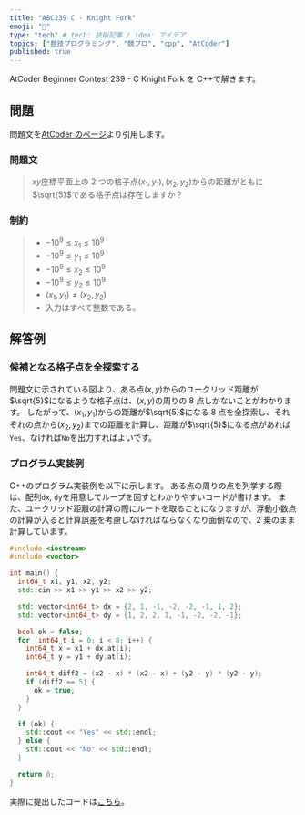 ```yaml
---
title: "ABC239 C - Knight Fork"
emoji: "🕌"
type: "tech" # tech: 技術記事 / idea: アイデア
topics: ["競技プログラミング", "競プロ", "cpp", "AtCoder"]
published: true
---
```


AtCoder Beginner Contest 239 - C Knight Fork を C++で解きます。

## 問題

問題文を[AtCoder のページ](https://atcoder.jp/contests/abc239/tasks/abc239_c)より引用します。

### 問題文

> $xy$座標平面上の 2 つの格子点$(x_1, y_1), (x_2, y_2)$からの距離がともに$\sqrt{5}$である格子点は存在しますか？

### 制約

> - $-10^{9} \leq x_1 \leq 10^{9}$
> - $-10^{9} \leq y_1 \leq 10^{9}$
> - $-10^{9} \leq x_2 \leq 10^{9}$
> - $-10^{9} \leq y_2 \leq 10^{9}$
> - $(x_1, y_1) \neq (x_2, y_2)$
> - 入力はすべて整数である。

## 解答例

### 候補となる格子点を全探索する

問題文に示されている図より、ある点$(x, y)$からのユークリッド距離が$\sqrt{5}$になるような格子点は、$(x, y)$の周りの 8 点しかないことがわかります。
したがって、$(x_1, y_1)$からの距離が$\sqrt{5}$になる 8 点を全探索し、それぞれの点から$(x_2, y_2)$までの距離を計算し、距離が$\sqrt{5}$になる点があれば`Yes`、なければ`No`を出力すればよいです。

### プログラム実装例

C++のプログラム実装例を以下に示します。
ある点の周りの点を列挙する際は、配列`dx`, `dy`を用意してループを回すとわかりやすいコードが書けます。
また、ユークリッド距離の計算の際にルートを取ることになりますが、浮動小数点の計算が入ると計算誤差を考慮しなければならなくなり面倒なので、2 乗のまま計算しています。

```cpp:c.cpp
#include <iostream>
#include <vector>

int main() {
  int64_t x1, y1, x2, y2;
  std::cin >> x1 >> y1 >> x2 >> y2;

  std::vector<int64_t> dx = {2, 1, -1, -2, -2, -1, 1, 2};
  std::vector<int64_t> dy = {1, 2, 2, 1, -1, -2, -2, -1};

  bool ok = false;
  for (int64_t i = 0; i < 8; i++) {
    int64_t x = x1 + dx.at(i);
    int64_t y = y1 + dy.at(i);

    int64_t diff2 = (x2 - x) * (x2 - x) + (y2 - y) * (y2 - y);
    if (diff2 == 5) {
      ok = true;
    }
  }

  if (ok) {
    std::cout << "Yes" << std::endl;
  } else {
    std::cout << "No" << std::endl;
  }

  return 0;
}
```

実際に提出したコードは[こちら](https://atcoder.jp/contests/abc239/submissions/29597792)。
